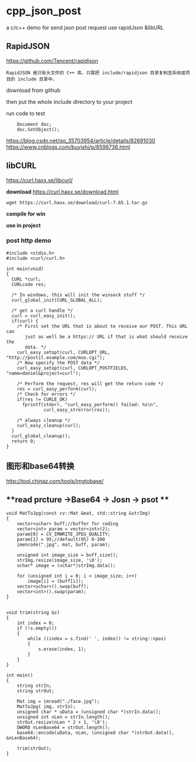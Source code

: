 # cpp_json_post
a c/c++ demo for  send json post request use rapidJson &libURL



## RapidJSON
https://github.com/Tencent/rapidjson


```
RapidJSON 是只有头文件的 C++ 库。只需把 include/rapidjson 目录复制至系统或项目的 include 目录中。
```


download from github 

then put the whole include directory  to your project

run code to test 


```
	Document doc;
	doc.SetObject();		
```

https://blog.csdn.net/qq_35703954/article/details/82691030
https://www.cnblogs.com/buyishi/p/8598736.html



## libCURL
https://curl.haxx.se/libcurl/

**download**
https://curl.haxx.se/download.html


```
wget https://curl.haxx.se/download/curl-7.65.1.tar.gz
```
**compile for win**


**use in project**

### post http demo

```
#include <stdio.h>
#include <curl/curl.h>
 
int main(void)
{
  CURL *curl;
  CURLcode res;
 
  /* In windows, this will init the winsock stuff */ 
  curl_global_init(CURL_GLOBAL_ALL);
 
  /* get a curl handle */ 
  curl = curl_easy_init();
  if(curl) {
    /* First set the URL that is about to receive our POST. This URL can
       just as well be a https:// URL if that is what should receive the
       data. */ 
    curl_easy_setopt(curl, CURLOPT_URL, "http://postit.example.com/moo.cgi");
    /* Now specify the POST data */ 
    curl_easy_setopt(curl, CURLOPT_POSTFIELDS, "name=daniel&project=curl");
 
    /* Perform the request, res will get the return code */ 
    res = curl_easy_perform(curl);
    /* Check for errors */ 
    if(res != CURLE_OK)
      fprintf(stderr, "curl_easy_perform() failed: %s\n",
              curl_easy_strerror(res));
 
    /* always cleanup */ 
    curl_easy_cleanup(curl);
  }
  curl_global_cleanup();
  return 0;
}
```




## 图形和base64转换
http://tool.chinaz.com/tools/imgtobase/


## **read prcture ->Base64 -> Josn  -> psot **


```
void MatToJpg(const cv::Mat &mat, std::string &strImg)
{
	vector<uchar> buff;//buffer for coding 
	vector<int> param = vector<int>(2);
	param[0] = CV_IMWRITE_JPEG_QUALITY;
	param[1] = 95;//default(95) 0-100 
	imencode(".jpg", mat, buff, param);

	unsigned int image_size = buff.size();
	strImg.resize(image_size, '\0');
	uchar* image = (uchar*)strImg.data();

	for (unsigned int i = 0; i < image_size; i++)
		image[i] = (buff[i]);
	vector<uchar>().swap(buff);
	vector<int>().swap(param);
}


void trim(string &s)
{
	int index = 0;
	if (!s.empty())
	{
		while ((index = s.find(' ', index)) != string::npos)
		{
			s.erase(index, 1);
		}
	}
}

int main()
{
	string strIn;
	string strOut;

	Mat img = imread("./face.jpg");
	MatToJpg( img, strIn);
	unsigned char * uData = (unsigned char *)strIn.data();
	unsigned int nLen = strIn.length();
	strOut.resize(nLen * 2 + 1, '\0');
	DWORD nLenBase64 = strOut.length();
	base64::encode(uData, nLen, (unsigned char *)strOut.data(), &nLenBase64);
	
	trim(strOut);
}








```




